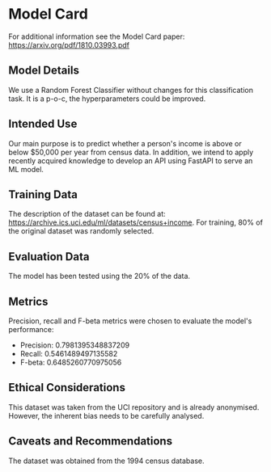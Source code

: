 # Model Card

For additional information see the Model Card paper: https://arxiv.org/pdf/1810.03993.pdf

## Model Details

We use a Random Forest Classifier without changes for this classification task. It is a p-o-c, the hyperparameters could be improved. 

## Intended Use

Our main purpose is to predict whether a person's income is above or below $50,000 per year from census data. In addition, we intend to apply recently acquired knowledge to develop an API using FastAPI to serve an ML model.

## Training Data
The description of the dataset can be found at: https://archive.ics.uci.edu/ml/datasets/census+income. For training, 80% of the original dataset was randomly selected.

## Evaluation Data
The model has been tested using the 20% of the data. 

## Metrics
Precision, recall and F-beta metrics were chosen to evaluate the model's performance:

- Precision: 0.7981395348837209
- Recall: 0.5461489497135582
- F-beta: 0.6485260770975056

## Ethical Considerations
This dataset was taken from the UCI repository and is already anonymised. However, the inherent bias needs to be carefully analysed.


## Caveats and Recommendations
The dataset was obtained from the 1994 census database.

